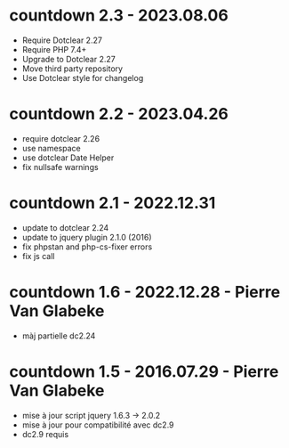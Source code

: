 countdown 2.3 - 2023.08.06
===========================================================
* Require Dotclear 2.27
* Require PHP 7.4+
* Upgrade to Dotclear 2.27
* Move third party repository
* Use Dotclear style for changelog

countdown 2.2 - 2023.04.26
===========================================================
* require dotclear 2.26
* use namespace
* use dotclear Date Helper
* fix nullsafe warnings

countdown 2.1 - 2022.12.31
===========================================================
* update to dotclear 2.24
* update to jquery plugin 2.1.0 (2016)
* fix phpstan and php-cs-fixer errors
* fix js call

countdown 1.6 - 2022.12.28 - Pierre Van Glabeke
===========================================================
* màj partielle dc2.24

countdown 1.5 - 2016.07.29 - Pierre Van Glabeke
===========================================================
* mise à jour script jquery 1.6.3 -> 2.0.2
* mise à jour pour compatibilité avec dc2.9
* dc2.9 requis
